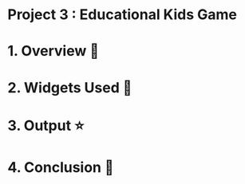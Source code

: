 # Project 3 : Educational Kids Game

# 1. Overview 📖

# 2. Widgets Used 🎨

# 3. Output ⭐

# 4. Conclusion 🏁